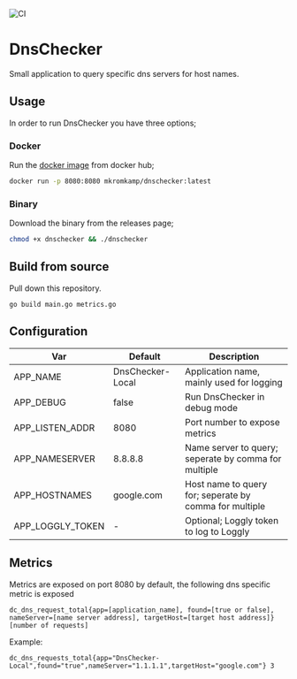 ![CI](https://github.com/mkromkamp/DnsChecker/workflows/CI/badge.svg)

# DnsChecker

Small application to query specific dns servers for host names.

## Usage

In order to run DnsChecker you have three options;

### Docker

Run the [docker image](https://hub.docker.com/r/mkromkamp/dnschecker) from docker hub;

``` bash
docker run -p 8080:8080 mkromkamp/dnschecker:latest
```

### Binary

Download the binary from the releases page;

``` bash
chmod +x dnschecker && ./dnschecker
```

## Build from source

Pull down this repository.

```
go build main.go metrics.go
```

## Configuration

| Var | Default | Description |
|---|---|---|
| APP_NAME | DnsChecker-Local | Application name, mainly used for logging |
| APP_DEBUG | false | Run DnsChecker in debug mode |
| APP_LISTEN_ADDR | 8080 | Port number to expose metrics |
| APP_NAMESERVER | 8.8.8.8 | Name server to query; seperate by comma for multiple |
| APP_HOSTNAMES | google.com | Host name to query for; seperate by comma for multiple |
| APP_LOGGLY_TOKEN | - | Optional; Loggly token to log to Loggly |

## Metrics

Metrics are exposed on port 8080 by default, the following dns specific metric is exposed

`dc_dns_request_total{app=[application_name], found=[true or false], nameServer=[name server address], targetHost=[target host address]} [number of requests]`

Example:

`dc_dns_requests_total{app="DnsChecker-Local",found="true",nameServer="1.1.1.1",targetHost="google.com"} 3`
